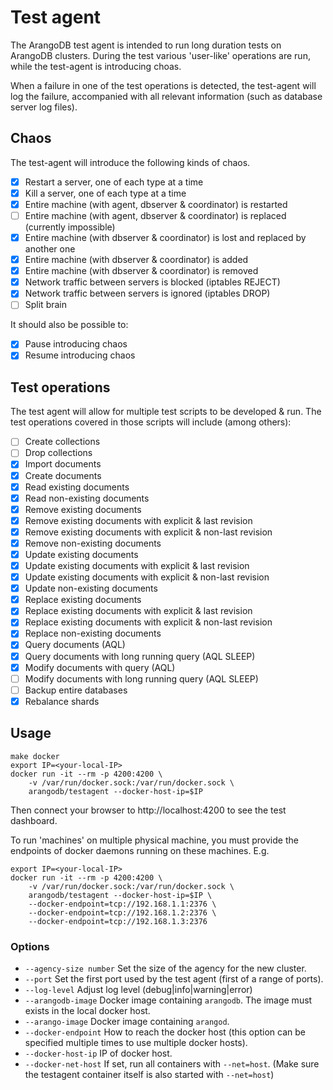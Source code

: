 # Test agent 

The ArangoDB test agent is intended to run long duration tests on ArangoDB clusters.
During the test various 'user-like' operations are run, while the test-agent is 
introducing choas.

When a failure in one of the test operations is detected, the test-agent will log the 
failure, accompanied with all relevant information (such as database server log files).

## Chaos 

The test-agent will introduce the following kinds of chaos.

- [x] Restart a server, one of each type at a time 
- [x] Kill a server, one of each type at a time 
- [x] Entire machine (with agent, dbserver & coordinator) is restarted 
- [ ] Entire machine (with agent, dbserver & coordinator) is replaced (currently impossible)
- [x] Entire machine (with dbserver & coordinator) is lost and replaced by another one 
- [x] Entire machine (with dbserver & coordinator) is added 
- [x] Entire machine (with dbserver & coordinator) is removed
- [x] Network traffic between servers is blocked (iptables REJECT)
- [x] Network traffic between servers is ignored (iptables DROP)
- [ ] Split brain

It should also be possible to:

- [x] Pause introducing chaos 
- [x] Resume introducing chaos 

## Test operations 

The test agent will allow for multiple test scripts to be developed & run.
The test operations covered in those scripts will include (among others):

- [ ] Create collections 
- [ ] Drop collections
- [x] Import documents 
- [x] Create documents
- [x] Read existing documents 
- [x] Read non-existing documents 
- [x] Remove existing documents 
- [x] Remove existing documents with explicit & last revision
- [x] Remove existing documents with explicit & non-last revision
- [x] Remove non-existing documents 
- [x] Update existing documents 
- [x] Update existing documents with explicit & last revision
- [x] Update existing documents with explicit & non-last revision
- [x] Update non-existing documents 
- [x] Replace existing documents 
- [x] Replace existing documents with explicit & last revision
- [x] Replace existing documents with explicit & non-last revision
- [x] Replace non-existing documents 
- [x] Query documents (AQL)
- [x] Query documents with long running query (AQL SLEEP)
- [x] Modify documents with query (AQL)
- [ ] Modify documents with long running query (AQL SLEEP)
- [ ] Backup entire databases
- [x] Rebalance shards

## Usage 

```
make docker
export IP=<your-local-IP>
docker run -it --rm -p 4200:4200 \
    -v /var/run/docker.sock:/var/run/docker.sock \
    arangodb/testagent --docker-host-ip=$IP
```

Then connect your browser to http://localhost:4200 to see the test dashboard.

To run 'machines' on multiple physical machine, you must provide the endpoints of docker daemons running on 
these machines. E.g.

```
export IP=<your-local-IP>
docker run -it --rm -p 4200:4200 \
    -v /var/run/docker.sock:/var/run/docker.sock \
    arangodb/testagent --docker-host-ip=$IP \
    --docker-endpoint=tcp://192.168.1.1:2376 \
    --docker-endpoint=tcp://192.168.1.2:2376 \
    --docker-endpoint=tcp://192.168.1.3:2376
```

### Options 

- `--agency-size number` Set the size of the agency for the new cluster.
- `--port` Set the first port used by the test agent (first of a range of ports). 
- `--log-level` Adjust log level (debug|info|warning|error)
- `--arangodb-image` Docker image containing `arangodb`. The image must exists in the local docker host.
- `--arango-image` Docker image containing `arangod`.
- `--docker-endpoint` How to reach the docker host (this option can be specified multiple times to use multiple docker hosts).
- `--docker-host-ip` IP of docker host.
- `--docker-net-host` If set, run all containers with `--net=host`. (Make sure the testagent container itself is also started with `--net=host`)

